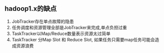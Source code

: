 ## hadoop1.x的缺点

1. JobTracker存在单点故障的隐患
2. 任务调度和资源管理全部是JobTracker来完成,单点负担过重
3. TaskTracker以Map/Reduce数量表示资源太过简单
4. TaskTracker 分Map Slot 和 Reduce Slot, 如果任务只需要map任务可能会造成资源浪费